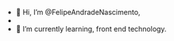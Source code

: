 - 👋 Hi, I’m @FelipeAndradeNascimento,
- 
- 🌱 I’m currently learning, front end technology.


<!---
FelipeAndradeNascimento/FelipeAndradeNascimento is a ✨ special ✨ repository because its `README.md` (this file) appears on your GitHub profile.
You can click the Preview link to take a look at your changes.
--->
